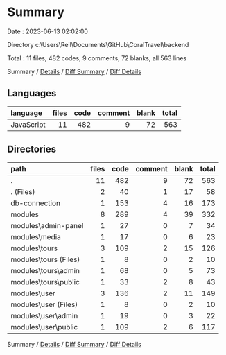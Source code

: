 # Summary

Date : 2023-06-13 02:02:00

Directory c:\\Users\\Reil\\Documents\\GitHub\\CoralTravel\\backend

Total : 11 files,  482 codes, 9 comments, 72 blanks, all 563 lines

Summary / [Details](details.md) / [Diff Summary](diff.md) / [Diff Details](diff-details.md)

## Languages
| language | files | code | comment | blank | total |
| :--- | ---: | ---: | ---: | ---: | ---: |
| JavaScript | 11 | 482 | 9 | 72 | 563 |

## Directories
| path | files | code | comment | blank | total |
| :--- | ---: | ---: | ---: | ---: | ---: |
| . | 11 | 482 | 9 | 72 | 563 |
| . (Files) | 2 | 40 | 1 | 17 | 58 |
| db-connection | 1 | 153 | 4 | 16 | 173 |
| modules | 8 | 289 | 4 | 39 | 332 |
| modules\\admin-panel | 1 | 27 | 0 | 7 | 34 |
| modules\\media | 1 | 17 | 0 | 6 | 23 |
| modules\\tours | 3 | 109 | 2 | 15 | 126 |
| modules\\tours (Files) | 1 | 8 | 0 | 2 | 10 |
| modules\\tours\\admin | 1 | 68 | 0 | 5 | 73 |
| modules\\tours\\public | 1 | 33 | 2 | 8 | 43 |
| modules\\user | 3 | 136 | 2 | 11 | 149 |
| modules\\user (Files) | 1 | 8 | 0 | 2 | 10 |
| modules\\user\\admin | 1 | 19 | 0 | 3 | 22 |
| modules\\user\\public | 1 | 109 | 2 | 6 | 117 |

Summary / [Details](details.md) / [Diff Summary](diff.md) / [Diff Details](diff-details.md)